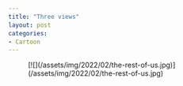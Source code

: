 ```yaml
---
title: "Three views"
layout: post
categories:
- Cartoon
---
```


<figure class="wp-block-image size-full">[![](/assets/img/2022/02/the-rest-of-us.jpg)](/assets/img/2022/02/the-rest-of-us.jpg)</figure>